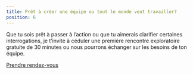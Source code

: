 ```yaml
---
title: Prêt à créer une équipe ou tout le monde veut travailler?
position: 6
---
```

Que tu sois prêt à passer à l’action ou que tu aimerais clarifier certaines interrogations, je t’invite à céduler une première rencontre exploratoire gratuite de 30 minutes ou nous pourrons échanger sur les besoins de ton équipe. 

<a class="button" href="https://www.gorendezvous.com/homepage/111690" target="_blank">Prendre rendez-vous</a>